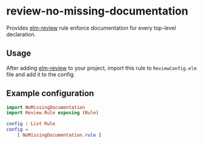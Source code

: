 # review-no-missing-documentation

Provides [elm-review][elm-review] rule enforce documentation for every top-level declaration.

## Usage

After adding [elm-review][elm-review] to your project, import this rule to `ReviewConfig.elm` file and add it to the config.

## Example configuration

```elm
import NoMissingDocumentation
import Review.Rule exposing (Rule)

config : List Rule
config =
    [ NoMissingDocumentation.rule ]
```


[elm-review]: https://package.elm-lang.org/packages/jfmengels/elm-review/latest/